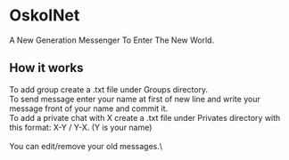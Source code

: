 # OskolNet
A New Generation Messenger To Enter The New World.

## How it works
To add group create a .txt file under Groups directory.\
To send message enter your name at first of new line and write your message front of your name and commit it.\
To add a private chat with X create a .txt file under Privates directory with this format: X-Y / Y-X. (Y is your name)\
\
You can edit/remove your old messages.\

